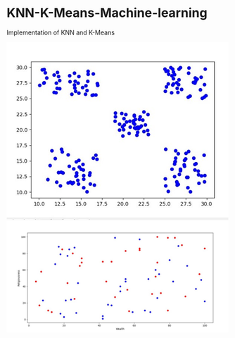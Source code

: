 # KNN-K-Means-Machine-learning
Implementation of KNN and K-Means



![alt text](https://github.com/linoyazdi/KNN-K-MEANS-Machine-learning/blob/master/pictures/K-Means-pic.jpeg?raw=true)
![alt text](https://github.com/linoyazdi/KNN-K-MEANS-Machine-learning/blob/master/pictures/KNN-pic.jpeg?raw=true)
